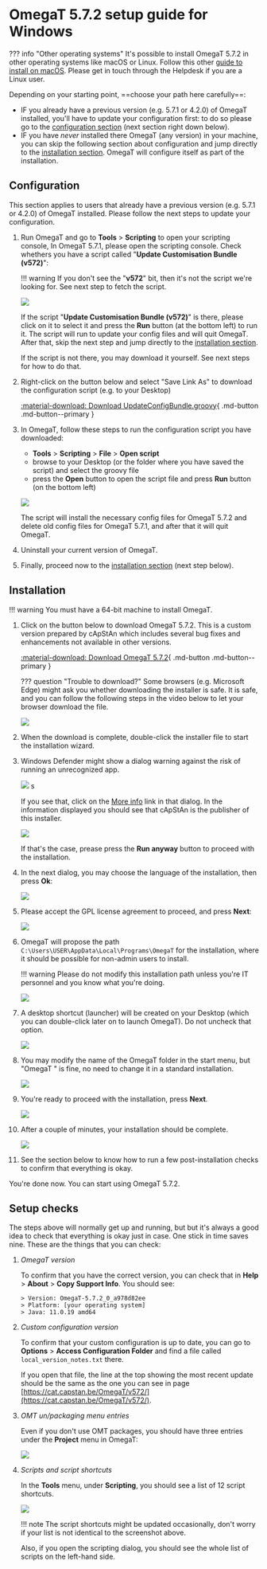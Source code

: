 # OmegaT 5.7.2 setup guide for Windows

<!-- prettier-ignore -->
??? info "Other operating systems"
    It's possible to install OmegaT 5.7.2 in other operating systems like macOS or Linux. Follow this other [guide to install on macOS](install-and-setup-macos.md). Please get in touch through the Helpdesk if you are a Linux user.

Depending on your starting point, ==choose your path here carefully==:

- IF you already have a previous version (e.g. 5.7.1 or 4.2.0) of OmegaT installed, you'll have to update your configuration first: to do so please go to the [configuration section](#configuration) (next section right down below).
- IF you have _never_ installed there OmegaT (any version) in your machine, you can skip the following section about configuration and jump directly to the [installation section](#installation). OmegaT will configure itself as part of the installation.

## Configuration

This section applies to users that already have a previous version (e.g. 5.7.1 or 4.2.0) of OmegaT installed. Please follow the next steps to update your configuration.

1.  Run OmegaT and go to **Tools** > **Scripting** to open your scripting console, In OmegaT 5.7.1, please open the scripting console. Check whethers you have a script called "**Update Customisation Bundle (v572)**":

    <!-- prettier-ignore -->
    !!! warning
        If you don't see the "**v572**" bit, then it's not the script we're looking for. See next step to fetch the script.

    ![](../_img/custom-script-572-in-scripting-console.png)

    If the script "**Update Customisation Bundle (v572)**" is there, please click on it to select it and press the **Run** button (at the bottom left) to run it. The script will run to update your config files and will quit OmegaT. After that, skip the next step and jump directly to the [installation section](#installation).

    If the script is not there, you may download it yourself. See next steps for how to do that.

2.  Right-click on the button below and select "Save Link As" to download the configuration script (e.g. to your Desktop)

    [ :material-download: Download UpdateConfigBundle.groovy](https://cat.capstan.be/OmegaT/customization/scripts/updateConfigBundle-572.groovy){ .md-button .md-button--primary }

3.  In OmegaT, follow these steps to run the configuration script you have downloaded:

    - **Tools** > **Scripting** > **File** > **Open script**
    - browse to your Desktop (or the folder where you have saved the script) and select the groovy file
    - press the **Open** button to open the script file and press **Run** button (on the bottom left)

    ![](../_img/omt-open-script-and-run.gif)

    The script will install the necessary config files for OmegaT 5.7.2 and delete old config files for OmegaT 5.7.1, and after that it will quit OmegaT.

4.  Uninstall your current version of OmegaT.

5.  Finally, proceed now to the [installation section](#installation) (next step below).

## Installation

<!-- prettier-ignore -->
!!! warning
    You must have a 64-bit machine to install OmegaT.

1.  Click on the button below to download OmegaT 5.7.2. This is a custom version prepared by cApStAn which includes several bug fixes and enhancements not available in other versions.

    [ :material-download: Download OmegaT 5.7.2](https://cat.capstan.be/OmegaT/exe/OmegaT_5.7.2_Windows_64_Signed.exe){ .md-button .md-button--primary }

    <!-- prettier-ignore -->
    ??? question "Trouble to download?"
        Some browsers (e.g. Microsoft Edge) might ask you whether downloading the installer is safe. It is safe, and you can follow the following steps in the video below to let your browser download the file.

    ![](../_img/edge-keep-download.gif)

2.  When the download is complete, double-click the installer file to start the installation wizard.

3.  Windows Defender might show a dialog warning against the risk of running an unrecognized app.

    ![](../_img/omegat-win-protected-your-pc-01.png) <!-- # omt572-install-01.png -->s

    If you see that, click on the <u>More info</u> link in that dialog. In the information displayed you should see that cApStAn is the publisher of this installer.

    ![](../_img/omt572-install-02-run-anyway.png)

    If that's the case, prease press the **Run anyway** button to proceed with the installation.

4.  In the next dialog, you may choose the language of the installation, then press **Ok**:

    ![](../_img/omt572-install-03-lang.png)

5.  Please accept the GPL license agreement to proceed, and press **Next**:

    ![](../_img/omt572-install-04-accept.png)

6.  OmegaT will propose the path `C:\Users\USER\AppData\Local\Programs\OmegaT` for the installation, where it should be possible for non-admin users to install.

    !!! warning
        Please do not modify this installation path unless you're IT personnel and you know what you're doing.

    ![](../_img/omt572-install-05-path.png)

7.  A desktop shortcut (launcher) will be created on your Desktop (which you can double-click later on to launch OmegaT). Do not uncheck that option.

    ![](../_img/omt572-install-06-desktop-shortcut.png)

8.  You may modify the name of the OmegaT folder in the start menu, but "OmegaT " is fine, no need to change it in a standard installation.

    ![](../_img/omt572-install-07-start-menu.png)

9.  You're ready to proceed with the installation, press **Next**.

    ![](../_img/omt572-install-08-ready.png)

10. After a couple of minutes, your installation should be complete.

    ![](../_img/omt572-install-09-done.png)

11. See the section below to know how to run a few post-installation checks to confirm that everything is okay.

You're done now. You can start using OmegaT 5.7.2.

## Setup checks

The steps above will normally get up and running, but but it's always a good idea to check that everything is okay just in case. One stick in time saves nine. These are the things that you can check:

1.  _OmegaT version_

    To confirm that you have the correct version, you can check that in **Help** > **About** > **Copy Support Info**. You should see:

        > Version: OmegaT-5.7.2_0_a978d82ee
        > Platform: [your operating system]
        > Java: 11.0.19 amd64

2.  _Custom configuration version_

    To confirm that your custom configuration is up to date, you can go to **Options** > **Access Configuration Folder** and find a file called `local_version_notes.txt` there.

    If you open that file, the line at the top showing the most recent update should be the same as the one you can see in page [https://cat.capstan.be/OmegaT/v572/](https://cat.capstan.be/OmegaT/v572/).

3.  _OMT un/packaging menu entries_

    Even if you don't use OMT packages, you should have three entries under the **Project** menu in OmegaT:

    ![](../_img/omt-package-entries.png)

    <!-- - Unpack project from OMT file...
    - Pack project as OMT file...
    - Pack and delete project...  -->

4.  _Scripts and script shortcuts_

    In the **Tools** menu, under **Scripting**, you should see a list of 12 script shortcuts.

    ![](../_img/omt-scripts-shortcuts.png)

    !!! note
        The script shortcuts might be updated occasionally, don't worry if your list is not identical to the screenshot above.

    Also, if you open the scripting dialog, you should see the whole list of scripts on the left-hand side.

<!--
To install OmegaT and set it up on a computer running Windows, please follow the OmegaT installation and setup guide below:

<div style="width: 100%">

<iframe
src="https://slides.com/capstan/omegat-v572-setup-guide/embed?byline=hidden&share=hidden"
width="100%"
height="420"
scrolling="no"
frameborder="0"
webkitallowfullscreen mozallowfullscreen allowfullscreen>
</iframe>

</div>

If you use Mac or Linux, please see the second slide above or get in touch through the Helpdesk.


- USB
16GBc
model...
format as FAT32
D:\OmegaT
zip -- iso


https://www.westerndigital.com/products/usb-flash-drives/sandisk-ultra-fit-usb-3-1?sku=SDCZ430-016G-G46

-->
